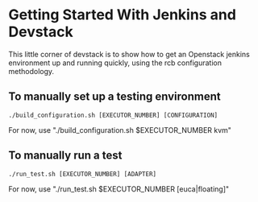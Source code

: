Getting Started With Jenkins and Devstack
=========================================
This little corner of devstack is to show how to get an Openstack jenkins
environment up and running quickly, using the rcb configuration methodology.


To manually set up a testing environment
----------------------------------------
    ./build_configuration.sh [EXECUTOR_NUMBER] [CONFIGURATION]

For now, use "./build_configuration.sh $EXECUTOR_NUMBER kvm"

To manually run a test
----------------------
    ./run_test.sh [EXECUTOR_NUMBER] [ADAPTER] 

For now, use "./run_test.sh $EXECUTOR_NUMBER [euca|floating]"
